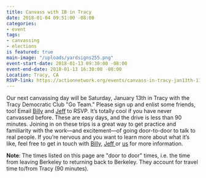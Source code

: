 ```yaml
---
title: Canvass with IB in Tracy
date: 2018-01-04 09:51:00 -08:00
categories:
- event
tags:
- canvassing
- elections
is featured: true
main-image: "/uploads/yardsigns255.png"
event-start-date: 2018-01-13 09:30:00 -08:00
event-end-date: 2018-01-13 16:30:00 -08:00
Location: Tracy, CA
RSVP-link: https://actionnetwork.org/events/canvass-in-tracy-jan13th-11-3?source=ib_website
---
```


Our next canvassing day will be Saturday, January 13th in Tracy with the Tracy Democratic Club "Go Team." Please sign up and enlist some friends, too! Email [Billy](mailto:billymcdonaldnp@gmail.com) and [Jeff](mailto:carlockjeff@gmail.com) to RSVP. It’s totally cool if you have never canvassed before. These are easy days, and the drive is less than 90 minutes. Joining in on these trips is a great way to get practice and familiarity with the work—and excitement—of going door-to-door to talk to real people. If you’re nervous and you want to learn more about what it’s like, feel free to get in touch with [Billy](mailto:billymcdonaldnp@gmail.com), [Jeff ](carlockjeff@gmail.com)or [us](mailto:elections+owner@indivisibleberkeley.org) for more information.

**Note**: The times listed on this page are "door to door" times, i.e. the time from leaving Berkeley to returning back to Berkeley. They account for travel time to/from Tracy (90 minutes).
